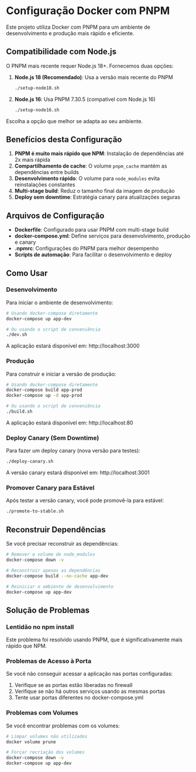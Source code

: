 # Configuração Docker com PNPM

Este projeto utiliza Docker com PNPM para um ambiente de desenvolvimento e produção mais rápido e eficiente.

## Compatibilidade com Node.js

O PNPM mais recente requer Node.js 18+. Fornecemos duas opções:

1. **Node.js 18 (Recomendado)**: Usa a versão mais recente do PNPM
   ```bash
   ./setup-node18.sh
   ```

2. **Node.js 16**: Usa PNPM 7.30.5 (compatível com Node.js 16)
   ```bash
   ./setup-node16.sh
   ```

Escolha a opção que melhor se adapta ao seu ambiente.

## Benefícios desta Configuração

1. **PNPM é muito mais rápido que NPM**: Instalação de dependências até 2x mais rápida
2. **Compartilhamento de cache**: O volume `pnpm_cache` mantém as dependências entre builds
3. **Desenvolvimento rápido**: O volume para `node_modules` evita reinstalações constantes
4. **Multi-stage build**: Reduz o tamanho final da imagem de produção
5. **Deploy sem downtime**: Estratégia canary para atualizações seguras

## Arquivos de Configuração

- **Dockerfile**: Configurado para usar PNPM com multi-stage build
- **docker-compose.yml**: Define serviços para desenvolvimento, produção e canary
- **.npmrc**: Configurações do PNPM para melhor desempenho
- **Scripts de automação**: Para facilitar o desenvolvimento e deploy

## Como Usar

### Desenvolvimento

Para iniciar o ambiente de desenvolvimento:

```bash
# Usando docker-compose diretamente
docker-compose up app-dev

# Ou usando o script de conveniência
./dev.sh
```

A aplicação estará disponível em: http://localhost:3000

### Produção

Para construir e iniciar a versão de produção:

```bash
# Usando docker-compose diretamente
docker-compose build app-prod
docker-compose up -d app-prod

# Ou usando o script de conveniência
./build.sh
```

A aplicação estará disponível em: http://localhost:80

### Deploy Canary (Sem Downtime)

Para fazer um deploy canary (nova versão para testes):

```bash
./deploy-canary.sh
```

A versão canary estará disponível em: http://localhost:3001

### Promover Canary para Estável

Após testar a versão canary, você pode promovê-la para estável:

```bash
./promote-to-stable.sh
```

## Reconstruir Dependências

Se você precisar reconstruir as dependências:

```bash
# Remover o volume de node_modules
docker-compose down -v

# Reconstruir apenas as dependências
docker-compose build --no-cache app-dev

# Reiniciar o ambiente de desenvolvimento
docker-compose up app-dev
```

## Solução de Problemas

### Lentidão no npm install

Este problema foi resolvido usando PNPM, que é significativamente mais rápido que NPM.

### Problemas de Acesso à Porta

Se você não conseguir acessar a aplicação nas portas configuradas:

1. Verifique se as portas estão liberadas no firewall
2. Verifique se não há outros serviços usando as mesmas portas
3. Tente usar portas diferentes no docker-compose.yml

### Problemas com Volumes

Se você encontrar problemas com os volumes:

```bash
# Limpar volumes não utilizados
docker volume prune

# Forçar recriação dos volumes
docker-compose down -v
docker-compose up app-dev
```
